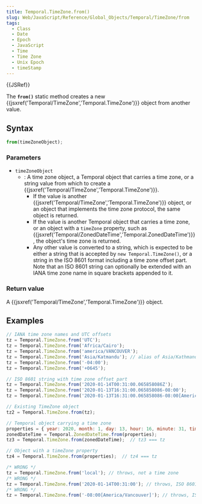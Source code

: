 ```yaml
---
title: Temporal.TimeZone.from()
slug: Web/JavaScript/Reference/Global_Objects/Temporal/TimeZone/from
tags:
  - Class
  - Date
  - Epoch
  - JavaScript
  - Time
  - Time Zone
  - Unix Epoch
  - timeStamp
---
```

{{JSRef}}

The **`from()`** static method creates a new
{{jsxref('Temporal/TimeZone','Temporal.TimeZone')}} object from
another value.

## Syntax

```js
from(timeZoneObject);
```

### Parameters

- `timeZoneObject`
  - : A time zone object, a Temporal object that carries a time zone, or a
    string value from which to create a
    {{jsxref('Temporal/TimeZone','Temporal.TimeZone')}}.
    - If the value is another
      {{jsxref('Temporal/TimeZone','Temporal.TimeZone')}}
      object, or an object that implements the time zone protocol, the same
      object is returned.
    - If the value is another Temporal object that carries a time zone, or an
      object with a `timeZone` property, such as
      {{jsxref('Temporal/ZonedDateTime','Temporal.ZonedDateTime')}},
      the object's time zone is returned.
    - Any other value is converted to a string, which is expected to be either a
      string that is accepted by `new Temporal.TimeZone()`, or a string in the
      ISO 8601 format including a time zone offset part. Note that an ISO 8601
      string can optionally be extended with an IANA time zone name in square
      brackets appended to it.

### Return value

A {{jsxref('Temporal/TimeZone','Temporal.TimeZone')}} object.

## Examples

```js
// IANA time zone names and UTC offsets
tz = Temporal.TimeZone.from('UTC');
tz = Temporal.TimeZone.from('Africa/Cairo');
tz = Temporal.TimeZone.from('america/VANCOUVER');
tz = Temporal.TimeZone.from('Asia/Katmandu'); // alias of Asia/Kathmandu
tz = Temporal.TimeZone.from('-04:00');
tz = Temporal.TimeZone.from('+0645');

// ISO 8601 string with time zone offset part
tz = Temporal.TimeZone.from('2020-01-14T00:31:00.065858086Z');
tz = Temporal.TimeZone.from('2020-01-13T16:31:00.065858086-08:00');
tz = Temporal.TimeZone.from('2020-01-13T16:31:00.065858086-08:00[America/Vancouver]');

// Existing TimeZone object
tz2 = Temporal.TimeZone.from(tz);

// Temporal object carrying a time zone
properties = { year: 2020, month: 1, day: 13, hour: 16, minute: 31, timeZone: tz };
zonedDateTime = Temporal.ZonedDateTime.from(properties);
tz3 = Temporal.TimeZone.from(zonedDateTime);  // tz3 === tz

// Object with a timeZone property
tz4 = Temporal.TimeZone.from(properties);  // tz4 === tz
```

```js
/* WRONG */
tz = Temporal.TimeZone.from('local'); // throws, not a time zone
/* WRONG */
tz = Temporal.TimeZone.from('2020-01-14T00:31:00'); // throws, ISO 8601 string without time zone offset part
/* WRONG */
tz = Temporal.TimeZone.from('-08:00[America/Vancouver]'); // throws, ISO 8601 string without date-time part
```
